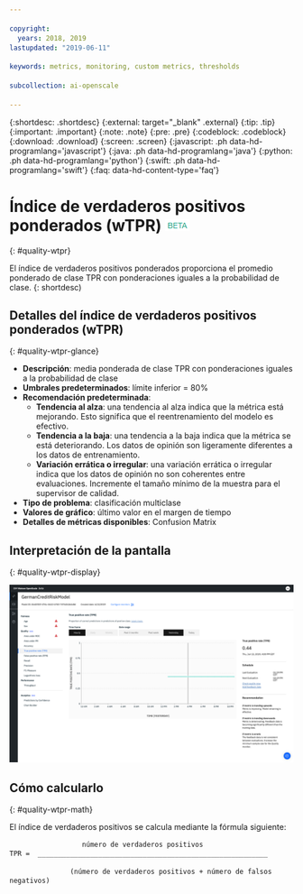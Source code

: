 ```yaml
---

copyright:
  years: 2018, 2019
lastupdated: "2019-06-11"

keywords: metrics, monitoring, custom metrics, thresholds

subcollection: ai-openscale

---
```


{:shortdesc: .shortdesc}
{:external: target="_blank" .external}
{:tip: .tip}
{:important: .important}
{:note: .note}
{:pre: .pre}
{:codeblock: .codeblock}
{:download: .download}
{:screen: .screen}
{:javascript: .ph data-hd-programlang='javascript'}
{:java: .ph data-hd-programlang='java'}
{:python: .ph data-hd-programlang='python'}
{:swift: .ph data-hd-programlang='swift'}
{:faq: data-hd-content-type='faq'}

# Índice de verdaderos positivos ponderados (wTPR) ![etiqueta beta](images/beta.png)
{: #quality-wtpr}

El índice de verdaderos positivos ponderados proporciona el promedio ponderado de clase TPR con ponderaciones iguales a la probabilidad de clase.
{: shortdesc)

## Detalles del índice de verdaderos positivos ponderados (wTPR)
{: #quality-wtpr-glance}

- **Descripción**: media ponderada de clase TPR con ponderaciones iguales a la probabilidad de clase
- **Umbrales predeterminados**: límite inferior = 80%
- **Recomendación predeterminada**:
   - **Tendencia al alza**: una tendencia al alza indica que la métrica está mejorando. Esto significa que el reentrenamiento del modelo es efectivo.
   - **Tendencia a la baja**: una tendencia a la baja indica que la métrica se está deteriorando. Los datos de opinión son ligeramente diferentes a los datos de entrenamiento.
   - **Variación errática o irregular**: una variación errática o irregular indica que los datos de opinión no son coherentes entre evaluaciones. Incremente el tamaño mínimo de la muestra para el supervisor de calidad.
- **Tipo de problema**: clasificación multiclase
- **Valores de gráfico**: último valor en el margen de tiempo
- **Detalles de métricas disponibles**: Confusion Matrix

## Interpretación de la pantalla
{: #quality-wtpr-display}

![Se muestra el Índice de verdaderos positivos ponderados](images/quality-tpr.png)

## Cómo calcularlo
{: #quality-wtpr-math}

El índice de verdaderos positivos se calcula mediante la fórmula siguiente:

```
                  número de verdaderos positivos
TPR =  _________________________________________________________

               (número de verdaderos positivos + número de falsos negativos)
```
